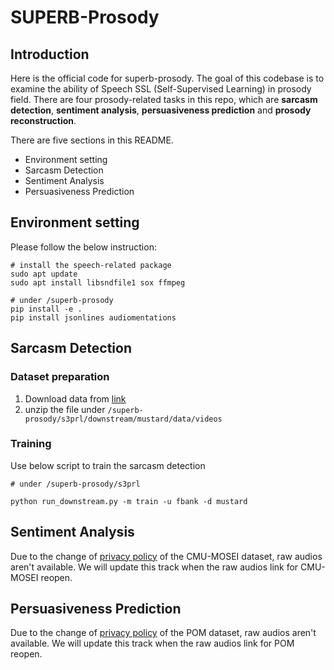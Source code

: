 # SUPERB-Prosody

## Introduction
Here is the official code for superb-prosody. The goal of this codebase is to examine the ability of Speech SSL (Self-Supervised Learning) in prosody field. There are four prosody-related tasks in this repo, which are **sarcasm detection**, **sentiment analysis**, **persuasiveness prediction** and **prosody reconstruction**.

There are five sections in this README.
- Environment setting
- Sarcasm Detection
- Sentiment Analysis
- Persuasiveness Prediction

## Environment setting

Please follow the below instruction:
```
# install the speech-related package
sudo apt update
sudo apt install libsndfile1 sox ffmpeg

# under /superb-prosody
pip install -e .
pip install jsonlines audiomentations
```

## Sarcasm Detection
### Dataset preparation

1. Download data from [link](https://drive.google.com/file/d/1i9ixalVcXskA5_BkNnbR60sqJqvGyi6E/view) 
2. unzip the file under `/superb-prosody/s3prl/downstream/mustard/data/videos`

### Training
Use below script to train the sarcasm detection
```
# under /superb-prosody/s3prl

python run_downstream.py -m train -u fbank -d mustard
```

## Sentiment Analysis
Due to the change of [privacy policy](https://github.com/A2Zadeh/CMU-MultimodalSDK) of the CMU-MOSEI dataset, raw audios aren't available. We will update this track when the raw audios link for CMU-MOSEI reopen.


## Persuasiveness Prediction
Due to the change of [privacy policy](https://github.com/A2Zadeh/CMU-MultimodalSDK) of the POM dataset, raw audios aren't available. We will update this track when the raw audios link for POM reopen.
